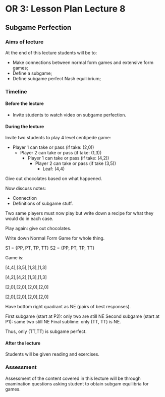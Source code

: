 # OR 3: Lesson Plan Lecture 8
## Subgame Perfection

### Aims of lecture

At the end of this lecture students will be to:

- Make connections between normal form games and extensive form games;
- Define a subgame;
- Define subgame perfect Nash equilibrium;

### Timeline

#### Before the lecture

- Invite students to watch video on subgame perfection.

#### During the lecture

Invite two students to play 4 level centipede game:

- Player 1 can take or pass (if take: (2,0))
    - Player 2 can take or pass (if take: (1,3))
        - Player 1 can take or pass (if take: (4,2))
            - Player 2 can take or pass (if take (3,5))
                - Leaf: (4,4)

Give out chocolates based on what happened.

Now discuss notes:

- Connection
- Definitions of subgame stuff.

Two same players must now play but write down a recipe for what they would do in each case.

Play again: give out chocolates.

Write down Normal Form Game for whole thing.

S1 = {PP, PT, TP, TT}
S2 = {PP, PT, TP, TT}

Game is:

[4,4],[3,5],[1,3],[1,3]

[4,2],[4,2],[1,3],[1,3]

[2,0],[2,0],[2,0],[2,0]

[2,0],[2,0],[2,0],[2,0]

Have bottom right quadrant as NE (pairs of best responses).

First subgame (start at P2): only two are still NE
Second subgame (start at P1): same two still NE
Final sublime: only (TT, TT) is NE.

Thus, only (TT,TT) is subgame perfect.

#### After the lecture

Students will be given reading and exercises.

### Assessment

Assessment of the content covered in this lecture will be through examination questions asking student to obtain subgam equilibria for games.

